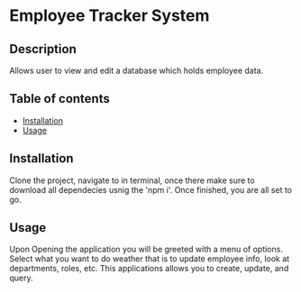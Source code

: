 # Employee Tracker System

## Description
Allows user to view and edit a database which holds employee data.
## Table of contents
* [Installation](#installation)
* [Usage](#usage)

## Installation
Clone the project, navigate to in terminal, once there make sure to download all dependecies usnig the 'npm i'. Once finished, you are all set to go.
## Usage
Upon Opening the application you will be greeted with a menu of options. Select what you want to do weather that is to update employee info, look at departments, roles, etc. This applications allows you to create, update, and query.
